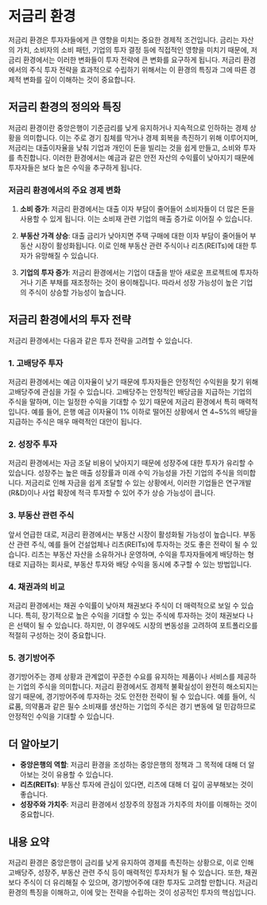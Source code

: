 # 저금리 환경

저금리 환경은 투자자들에게 큰 영향을 미치는 중요한 경제적 조건입니다. 금리는 자산의 가치, 소비자의 소비 패턴, 기업의 투자 결정 등에 직접적인 영향을 미치기 때문에, 저금리 환경에서는 이러한 변화들이 투자 전략에 큰 변화를 요구하게 됩니다. 저금리 환경에서의 주식 투자 전략을 효과적으로 수립하기 위해서는 이 환경의 특징과 그에 따른 경제적 변화를 깊이 이해하는 것이 중요합니다.

## 저금리 환경의 정의와 특징

저금리 환경이란 중앙은행이 기준금리를 낮게 유지하거나 지속적으로 인하하는 경제 상황을 의미합니다. 이는 주로 경기 침체를 막거나 경제 회복을 촉진하기 위해 이루어지며, 저금리는 대출이자율을 낮춰 기업과 개인이 돈을 빌리는 것을 쉽게 만들고, 소비와 투자를 촉진합니다. 이러한 환경에서는 예금과 같은 안전 자산의 수익률이 낮아지기 때문에 투자자들은 보다 높은 수익을 추구하게 됩니다.

### 저금리 환경에서의 주요 경제 변화

1. **소비 증가**: 저금리 환경에서는 대출 이자 부담이 줄어들어 소비자들이 더 많은 돈을 사용할 수 있게 됩니다. 이는 소비재 관련 기업의 매출 증가로 이어질 수 있습니다.

2. **부동산 가격 상승**: 대출 금리가 낮아지면 주택 구매에 대한 이자 부담이 줄어들어 부동산 시장이 활성화됩니다. 이로 인해 부동산 관련 주식이나 리츠(REITs)에 대한 투자가 유망해질 수 있습니다.

3. **기업의 투자 증가**: 저금리 환경에서는 기업이 대출을 받아 새로운 프로젝트에 투자하거나 기존 부채를 재조정하는 것이 용이해집니다. 따라서 성장 가능성이 높은 기업의 주식이 상승할 가능성이 높습니다.

## 저금리 환경에서의 투자 전략

저금리 환경에서는 다음과 같은 투자 전략을 고려할 수 있습니다.

### 1. **고배당주 투자**

저금리 환경에서는 예금 이자율이 낮기 때문에 투자자들은 안정적인 수익원을 찾기 위해 고배당주에 관심을 가질 수 있습니다. 고배당주는 안정적인 배당금을 지급하는 기업의 주식을 말하며, 이는 일정한 수익을 기대할 수 있기 때문에 저금리 환경에서 특히 매력적입니다. 예를 들어, 은행 예금 이자율이 1% 이하로 떨어진 상황에서 연 4~5%의 배당을 지급하는 주식은 매우 매력적인 대안이 됩니다.

### 2. **성장주 투자**

저금리 환경에서는 자금 조달 비용이 낮아지기 때문에 성장주에 대한 투자가 유리할 수 있습니다. 성장주는 높은 매출 성장률과 미래 수익 가능성을 가진 기업의 주식을 의미합니다. 저금리로 인해 자금을 쉽게 조달할 수 있는 상황에서, 이러한 기업들은 연구개발(R&D)이나 사업 확장에 적극 투자할 수 있어 주가 상승 가능성이 큽니다.

### 3. **부동산 관련 주식**

앞서 언급한 대로, 저금리 환경에서는 부동산 시장이 활성화될 가능성이 높습니다. 부동산 관련 주식, 예를 들어 건설업체나 리츠(REITs)에 투자하는 것도 좋은 전략이 될 수 있습니다. 리츠는 부동산 자산을 소유하거나 운영하며, 수익을 투자자들에게 배당하는 형태로 지급하는 회사로, 부동산 투자와 배당 수익을 동시에 추구할 수 있는 방법입니다.

### 4. **채권과의 비교**

저금리 환경에서는 채권 수익률이 낮아져 채권보다 주식이 더 매력적으로 보일 수 있습니다. 특히, 장기적으로 높은 수익을 기대할 수 있는 주식에 투자하는 것이 채권보다 나은 선택이 될 수 있습니다. 하지만, 이 경우에도 시장의 변동성을 고려하여 포트폴리오를 적절히 구성하는 것이 중요합니다.

### 5. **경기방어주**

경기방어주는 경제 상황과 관계없이 꾸준한 수요를 유지하는 제품이나 서비스를 제공하는 기업의 주식을 의미합니다. 저금리 환경에서도 경제적 불확실성이 완전히 해소되지는 않기 때문에, 경기방어주에 투자하는 것도 안전한 전략이 될 수 있습니다. 예를 들어, 식료품, 의약품과 같은 필수 소비재를 생산하는 기업의 주식은 경기 변동에 덜 민감하므로 안정적인 수익을 기대할 수 있습니다.

## 더 알아보기

- **중앙은행의 역할**: 저금리 환경을 조성하는 중앙은행의 정책과 그 목적에 대해 더 알아보는 것이 유용할 수 있습니다.
- **리츠(REITs)**: 부동산 투자에 관심이 있다면, 리츠에 대해 더 깊이 공부해보는 것이 좋습니다.
- **성장주와 가치주**: 저금리 환경에서 성장주의 장점과 가치주의 차이를 이해하는 것이 중요합니다.

## 내용 요약

저금리 환경은 중앙은행이 금리를 낮게 유지하여 경제를 촉진하는 상황으로, 이로 인해 고배당주, 성장주, 부동산 관련 주식 등이 매력적인 투자처가 될 수 있습니다. 또한, 채권보다 주식이 더 유리해질 수 있으며, 경기방어주에 대한 투자도 고려할 만합니다. 저금리 환경의 특징을 이해하고, 이에 맞는 전략을 수립하는 것이 성공적인 투자의 핵심입니다.